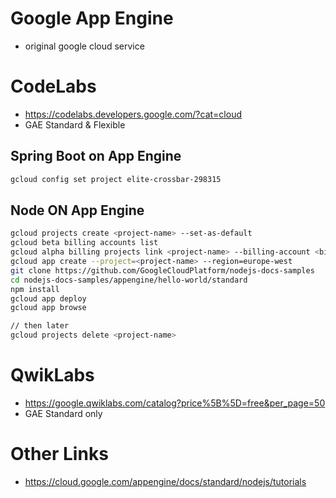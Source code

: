# Google App Engine
* original google cloud service
  
# CodeLabs
* https://codelabs.developers.google.com/?cat=cloud
* GAE Standard & Flexible

## Spring Boot on App Engine
```bash
gcloud config set project elite-crossbar-298315
```

## Node ON App Engine
```bash
gcloud projects create <project-name> --set-as-default
gcloud beta billing accounts list
gcloud alpha billing projects link <project-name> --billing-account <billing-account-id>
gcloud app create --project=<project-name> --region=europe-west
git clone https://github.com/GoogleCloudPlatform/nodejs-docs-samples
cd nodejs-docs-samples/appengine/hello-world/standard
npm install
gcloud app deploy
gcloud app browse

// then later
gcloud projects delete <project-name>
```
  
# QwikLabs
* https://google.qwiklabs.com/catalog?price%5B%5D=free&per_page=50
* GAE Standard only

# Other Links
* https://cloud.google.com/appengine/docs/standard/nodejs/tutorials